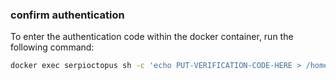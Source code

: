 ### confirm authentication

To enter the authentication code within the docker container, run the following command:

```bash
docker exec serpioctopus sh -c 'echo PUT-VERIFICATION-CODE-HERE > /home/node/.AUTHCODE'
```
